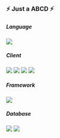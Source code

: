 <h3>⚡ Just a ABCD ⚡<h3>
<h5><strong> Language</strong></h5>
<div>
	<img src="https://img.shields.io/badge/Java-007396?style=flat&logo=Conda-Forge&logoColor=white" />
</div>
<h5><strong> Client</strong></h5>
<div>  
  <img src="https://img.shields.io/badge/JavaScript-F7DF1E?style=flat&logo=JavaScript&logoColor=white" />
	<img src="https://img.shields.io/badge/jQuery-0769AD?style=flat&logo=jQuery&logoColor=white" />
  <img src="https://img.shields.io/badge/HTML5-E34F26?style=flat&logo=HTML5&logoColor=white" />
	<img src="https://img.shields.io/badge/CSS3-1572B6?style=flat&logo=CSS3&logoColor=white" />
</div>
<h5><strong> Framework</strong></h5>
<div>
  <img src="https://img.shields.io/badge/Spring-6DB33F?style=flat&logo=Spring&logoColor=white" />
</div>
<h5><strong> Database</strong></h5>
<div>
	<img src="https://img.shields.io/badge/MySQL-4479A1?style=flat&logo=MySQL&logoColor=white" />
	<img src="https://img.shields.io/badge/MariaDB-003545?style=flat&logo=MariaDB&logoColor=white" />
</div>
<br>
<br>
